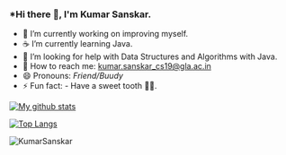 ### *Hi there 👋, I'm Kumar Sanskar.


- 🎯 I’m currently working on improving myself.
- ☕ I’m currently learning Java.
- 🤔 I’m looking for help with Data Structures and Algorithms with Java.
- 📧 How to reach me: kumar.sanskar_cs19@gla.ac.in
- 😄 Pronouns: *Friend/Buudy*
- ⚡ Fun fact: - Have a sweet tooth 🦷🍫.

[![My github stats](https://github-readme-stats.vercel.app/api?username=KumarSanskar)](https://github.com/anuraghazra/github-readme-stats)

[![Top Langs](https://github-readme-stats.vercel.app/api/top-langs/?username=KumarSanskar&layout=compact)](https://github.com/KumarSanskar/github-readme-stats)

<p align="left"><img src="https://komarev.com/ghpvc/?username=KumarSanskar" alt="KumarSanskar"/> </p>
